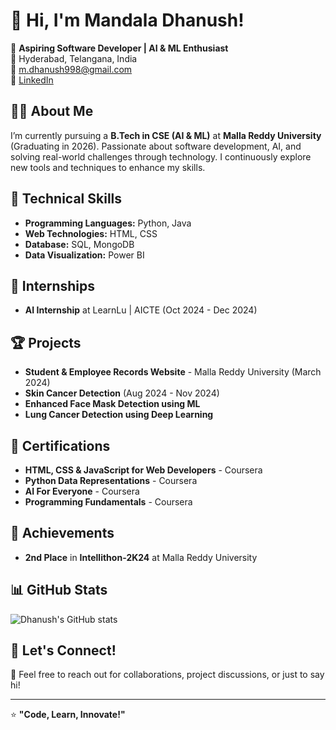 # 👋 Hi, I'm Mandala Dhanush!  

🚀 **Aspiring Software Developer | AI & ML Enthusiast**  
📍 Hyderabad, Telangana, India  
📧 m.dhanush998@gmail.com  
🔗 [LinkedIn](http://www.linkedin.com/in/mandala-dhanush-b862482b9)  

## 👨‍💻 About Me  
I’m currently pursuing a **B.Tech in CSE (AI & ML)** at **Malla Reddy University** (Graduating in 2026). Passionate about software development, AI, and solving real-world challenges through technology. I continuously explore new tools and techniques to enhance my skills.  

## 🔧 Technical Skills  
- **Programming Languages:** Python, Java  
- **Web Technologies:** HTML, CSS  
- **Database:** SQL, MongoDB  
- **Data Visualization:** Power BI  

## 💼 Internships  
- **AI Internship** at LearnLu | AICTE (Oct 2024 - Dec 2024)  

## 🏆 Projects  
- **Student & Employee Records Website** - Malla Reddy University (March 2024)  
- **Skin Cancer Detection** (Aug 2024 - Nov 2024)  
- **Enhanced Face Mask Detection using ML**  
- **Lung Cancer Detection using Deep Learning**  

## 📜 Certifications  
- **HTML, CSS & JavaScript for Web Developers** - Coursera  
- **Python Data Representations** - Coursera  
- **AI For Everyone** - Coursera  
- **Programming Fundamentals** - Coursera  

## 🏅 Achievements  
- **2nd Place** in **Intellithon-2K24** at Malla Reddy University  

## 📊 GitHub Stats  
![Dhanush's GitHub stats](https://github-readme-stats.vercel.app/api?username=YourGitHubUsername&show_icons=true&theme=tokyonight)  

## 🚀 Let's Connect!  
💬 Feel free to reach out for collaborations, project discussions, or just to say hi!  

---

⭐ **"Code, Learn, Innovate!"**
